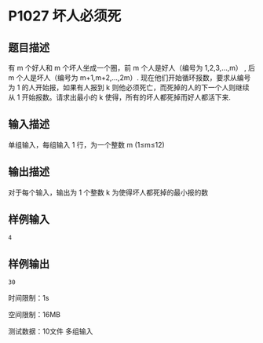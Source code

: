 # P1027 坏人必须死

## 题目描述

有 m 个好人和 m 个坏人坐成一个圈，前 m 个人是好人（编号为 1,2,3,...,m） , 后 m 个人是坏人（编号为 m+1,m+2,...,2m）. 现在他们开始循环报数，要求从编号为 1 的人开始报，如果有人报到 k 则他必须死亡，而死掉的人的下一个人则继续从 1 开始报数。请求出最小的 k 使得，所有的坏人都死掉而好人都活下来.

## 输入描述

单组输入，每组输入 1 行，为一个整数 m (1≤m≤12)

## 输出描述

对于每个输入，输出为 1 个整数 k 为使得坏人都死掉的最小报的数

## 样例输入

```
4
```

## 样例输出

```
30
```

时间限制：1s

空间限制：16MB

测试数据：10文件 多组输入
